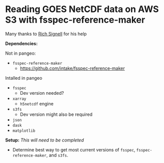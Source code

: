# Reading GOES NetCDF data on AWS S3 with fsspec-reference-maker

Many thanks to [Rich Signell](mailto:rsignell@usgs.gov) for his help 

__Dependencies:__

Not in pangeo:
* `fsspec-reference-maker`
    * https://github.com/intake/fsspec-reference-maker

Intalled in pangeo
* `fsspec`
    * Dev version needed?
* `xarray`
    * `h5netcdf` engine
* `s3fs`
    * Dev version might also be required
* `json`
* `dask`
* `matplotlib`

__Setup:__
_This will need to be completed_
* Determine best way to get most current versions of `fsspec`, `fsspec-reference-maker`, and `s3fs`. 